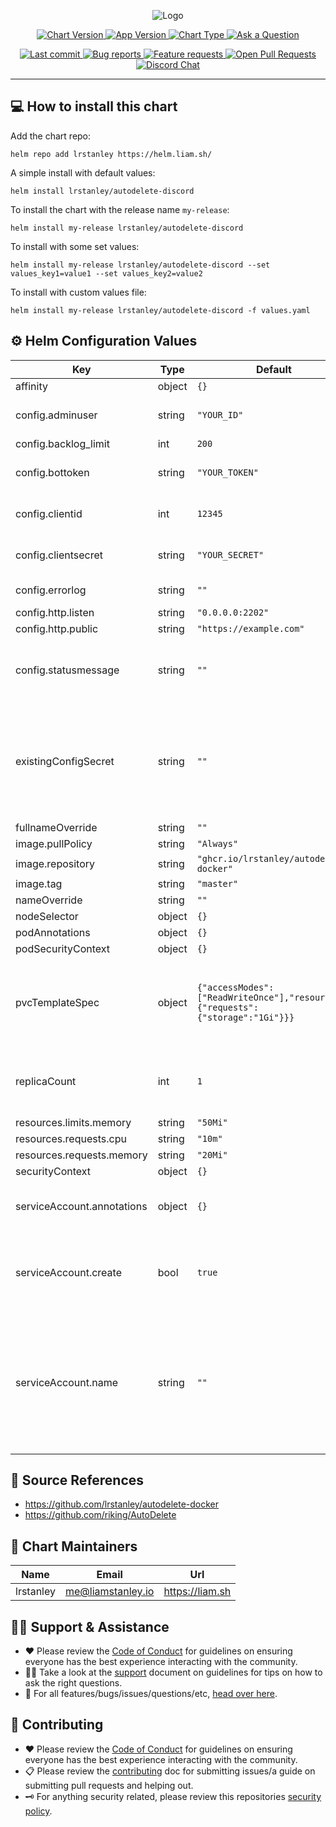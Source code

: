 <p align="center">
  <img title="Logo" src="https://liam.sh/-/gh/svg?title=autodelete-discord&description=AutoDelete Discord Bot&layout=left&icon=simple-icons%3Ahelm&icon.height=100&font=1.15&bg=topography&bgcolor=rgba(2%2C+0%2C+26%2C+1)"></img>
</p>

<p align="center">
  <a href="https://github.com/lrstanley/helm-charts/blob/master/charts/autodelete-discord/Chart.yaml">
    <img title="Chart Version" src="https://img.shields.io/badge/chart%20version-0.5.0-blue?style=flat-square">
  </a>
  <a href="https://github.com/lrstanley/helm-charts/blob/master/charts/autodelete-discord/Chart.yaml">
    <img title="App Version" src="https://img.shields.io/badge/app%20version-1.2.0-blue?style=flat-square">
  </a>
  <a href="https://github.com/lrstanley/helm-charts/blob/master/charts/autodelete-discord/Chart.yaml">
    <img title="Chart Type" src="https://img.shields.io/badge/chart%20type-application-blue?style=flat-square">
  </a>
  <a href="https://github.com/lrstanley/helm-charts/discussions/new?category=q-a">
    <img title="Ask a Question" src="https://img.shields.io/badge/support-ask_a_question!-blue?style=flat-square">
  </a>
</p>

<p align="center">
  <a href="https://github.com/lrstanley/helm-charts/commits/master">
    <img title="Last commit" src="https://img.shields.io/github/last-commit/lrstanley/helm-charts?style=flat-square">
  </a>
  <a href="https://github.com/lrstanley/helm-charts/issues?q=is:open+is:issue+label:bug">
    <img title="Bug reports" src="https://img.shields.io/github/issues/lrstanley/helm-charts/bug?label=issues&style=flat-square">
  </a>
  <a href="https://github.com/lrstanley/helm-charts/issues?q=is:open+is:issue+label:enhancement">
    <img title="Feature requests" src="https://img.shields.io/github/issues/lrstanley/helm-charts/enhancement?label=feature%20requests&style=flat-square">
  </a>
  <a href="https://github.com/lrstanley/helm-charts/pulls">
    <img title="Open Pull Requests" src="https://img.shields.io/github/issues-pr/lrstanley/helm-charts?label=prs&style=flat-square">
  </a>
  <a href="https://liam.sh/chat"><img src="https://img.shields.io/badge/discord-bytecord-blue.svg?style=flat-square" title="Discord Chat"></a>
</p>

-----------------------------------

## :computer: How to install this chart

Add the chart repo:

```console
helm repo add lrstanley https://helm.liam.sh/
```

A simple install with default values:

```console
helm install lrstanley/autodelete-discord
```

To install the chart with the release name `my-release`:

```console
helm install my-release lrstanley/autodelete-discord
```

To install with some set values:

```console
helm install my-release lrstanley/autodelete-discord --set values_key1=value1 --set values_key2=value2
```

To install with custom values file:

```console
helm install my-release lrstanley/autodelete-discord -f values.yaml
```

## :gear: Helm Configuration Values

| Key | Type | Default | Description |
|-----|------|---------|-------------|
| affinity | object | `{}` |  |
| config.adminuser | string | `"YOUR_ID"` | discord admin user ID. |
| config.backlog_limit | int | `200` |  |
| config.bottoken | string | `"YOUR_TOKEN"` | discord application bot token. |
| config.clientid | int | `12345` | discord application client id. |
| config.clientsecret | string | `"YOUR_SECRET"` | discord application client secret. |
| config.errorlog | string | `""` | error log channel. |
| config.http.listen | string | `"0.0.0.0:2202"` |  |
| config.http.public | string | `"https://example.com"` |  |
| config.statusmessage | string | `""` | status message to show when clicking on the bot. |
| existingConfigSecret | string | `""` | have an existing secret that contains the the "config.yml" key? supply the name here. |
| fullnameOverride | string | `""` |  |
| image.pullPolicy | string | `"Always"` |  |
| image.repository | string | `"ghcr.io/lrstanley/autodelete-docker"` |  |
| image.tag | string | `"master"` |  |
| nameOverride | string | `""` |  |
| nodeSelector | object | `{}` |  |
| podAnnotations | object | `{}` |  |
| podSecurityContext | object | `{}` |  |
| pvcTemplateSpec | object | `{"accessModes":["ReadWriteOnce"],"resources":{"requests":{"storage":"1Gi"}}}` | the pvc storage configuration to use for the persistent data for the bot. |
| replicaCount | int | `1` | number of replicas; this should generally always be 1. |
| resources.limits.memory | string | `"50Mi"` |  |
| resources.requests.cpu | string | `"10m"` |  |
| resources.requests.memory | string | `"20Mi"` |  |
| securityContext | object | `{}` |  |
| serviceAccount.annotations | object | `{}` | annotations to add to the service account |
| serviceAccount.create | bool | `true` | specifies whether a service account should be created |
| serviceAccount.name | string | `""` | the name of the service account to use. if not set and create is true, a name is generated using the fullname template |

## :toolbox: Source References

* <https://github.com/lrstanley/autodelete-docker>
* <https://github.com/riking/AutoDelete>

## :wave: Chart Maintainers

| Name | Email | Url |
| ---- | ------ | --- |
| lrstanley | <me@liamstanley.io> | <https://liam.sh> |

## :raising_hand_man: Support & Assistance

* :heart: Please review the [Code of Conduct](/.github/CODE_OF_CONDUCT.md) for
     guidelines on ensuring everyone has the best experience interacting with
     the community.
* :raising_hand_man: Take a look at the [support](/.github/SUPPORT.md) document on
     guidelines for tips on how to ask the right questions.
* :lady_beetle: For all features/bugs/issues/questions/etc, [head over here](https://github.com/lrstanley/helm-charts/issues/new/choose).

## :handshake: Contributing

* :heart: Please review the [Code of Conduct](/.github/CODE_OF_CONDUCT.md) for guidelines
     on ensuring everyone has the best experience interacting with the
    community.
* :clipboard: Please review the [contributing](/.github/CONTRIBUTING.md) doc for submitting
     issues/a guide on submitting pull requests and helping out.
* :old_key: For anything security related, please review this repositories [security policy](https://github.com/lrstanley/helm-charts/security/policy).
